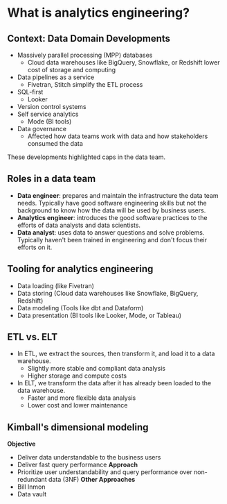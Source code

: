 # What is analytics engineering?

## Context: Data Domain Developments
* Massively parallel processing (MPP) databases
	* Cloud data warehouses like BigQuery, Snowflake, or Redshift lower cost of storage and computing
* Data pipelines as a service
	* Fivetran, Stitch simplify the ETL process
* SQL-first
	* Looker
* Version control systems
* Self service analytics
	* Mode (BI tools)
* Data governance
	* Affected how data teams work with data and how stakeholders consumed the data

These developments highlighted caps in the data team.
## Roles in a data team
* **Data engineer**: prepares and maintain the infrastructure the data team needs. Typically have good software engineering skills but not the background to know how the data will be used by business users.
* **Analytics engineer**: introduces the good software practices to the efforts of data analysts and data scientists.
* **Data analyst**: uses data to answer questions and solve problems. Typically haven't been trained in engineering and don't focus their efforts on it.

## Tooling for analytics engineering
* Data loading (like Fivetran)
* Data storing (Cloud data warehouses like Snowflake, BigQuery, Redshift)
* Data modeling (Tools like dbt and Dataform)
* Data presentation (BI tools like Looker, Mode, or Tableau)

## ETL vs. ELT
* In ETL, we extract the sources, then transform it, and load it to a data warehouse.
	* Slightly more stable and compliant data analysis
	* Higher storage and compute costs
* In ELT, we transform the data after it has already been loaded to the data warehouse.
	* Faster and more flexible data analysis
	* Lower cost and lower maintenance

## Kimball's dimensional modeling
**Objective**
* Deliver data understandable to the business users
* Deliver fast query performance
**Approach**
* Prioritize user understandability and query performance over non-redundant data (3NF)
**Other Approaches**
* Bill Inmon
* Data vault